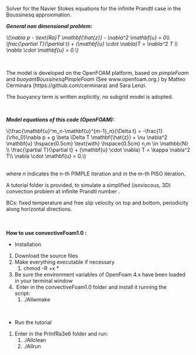 <p>Solver for the Navier Stokes equations for the infinite Prandtl case in the Boussinesq approximation.</p>

<p><em><strong>General non dimensional problem:</strong></em></p>

<p><em><span class="math-tex">\(\nabla p - \text{Ra}T \mathbf{\hat{z}} - \nabla^2 \mathbf{u} = 0\\ \frac{\partial T}{\partial t} + (\mathbf{u} \cdot \nabla)T = \nabla^2 T \\ \nabla \cdot \mathbf{u} = 0.\)</span></em></p>

<p>&nbsp;</p>

<p>The model is developed on the OpenFOAM platform, based on <em>pimpleFoam</em> and <em>buoyantBoussinesqPimpleFoam</em> (See www.openfoam.org.) by Matteo Cerminara (https://github.com/cerminara) and Sara Lenzi.</p>

<p>The buoyancy term is written explicitly, no subgrid model is adopted.</p>

<p>&nbsp;</p>

<p><em><strong>Model equations of this code (OpenFOAM):</strong></em></p>

<p><span class="math-tex">\(\frac{\mathbf{u}^m_n-\mathbf{u}^{m-1}_n}{\Delta t} = -\frac{1}{\rho_0}\nabla p + g \beta \Delta T \mathbf{\hat{z}} + \nu \nabla^2 \mathbf{u} \hspace{0.5cm} \text{with} \hspace{0.5cm} n,m \in \mathbb{N} \\ \frac{\partial T}{\partial t} + (\mathbf{u} \cdot \nabla) T = \kappa \nabla^2 T\\ \nabla \cdot \mathbf{u} = 0.\)</span></p>

<p><br />
where <em>n</em> indicates the n-th PIMPLE iteration and <em>m</em> the m-th PISO iteration.</p>

<p>A tutorial folder is provided, to simulate a simplified (isoviscous, 3D) convection problem at infinite Prandtl number .</p>

<p>BCs: fixed temperature and free slip velocity on top and bottom, periodicity along horizontal directions.</p>

<p><br />
<br />
<strong>How to use convectiveFoam1.0 :</strong></p>

<ul>
	<li>Installation</li>
</ul>

<ol>
	<li>Download the source files</li>
	<li>Make everything executable if necessary
	<ol>
		<li>chmod -R +x *</li>
	</ol>
	</li>
	<li>Be sure the environment variables of OpenFoam 4.x have been loaded in your terminal window</li>
	<li>&nbsp;Enter in the convectiveFoam1.0 folder and install it running the script:&nbsp;&nbsp;&nbsp;&nbsp;&nbsp;&nbsp;&nbsp;&nbsp;
	<ol>
		<li>./Allwmake</li>
	</ol>
	</li>
</ol>

<p>&nbsp;</p>

<ul>
	<li>Run the tutorial</li>
</ul>

<ol>
	<li>Enter in the PrInfRa3e6 folder and run:&nbsp;
	<ol>
		<li>./Allclean&nbsp;</li>
		<li>./Allrun</li>
	</ol>
	</li>
</ol>
